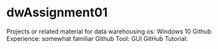 # dwAssignment01
Projects or related material for data warehousing
os: Windows 10
Github Experience: somewhat familiar
Github Tool: GUI
GitHub Tutorial: